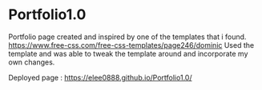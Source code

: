 # Portfolio1.0

Portfolio page created and inspired by one of the templates that i found. https://www.free-css.com/free-css-templates/page246/dominic
Used the template and was able to tweak the template around and incorporate my own changes. 

Deployed page : https://elee0888.github.io/Portfolio1.0/
